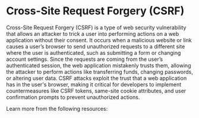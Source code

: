 # Cross-Site Request Forgery (CSRF)

Cross-Site Request Forgery (CSRF) is a type of web security vulnerability that allows an attacker to trick a user into performing actions on a web application without their consent. It occurs when a malicious website or link causes a user’s browser to send unauthorized requests to a different site where the user is authenticated, such as submitting a form or changing account settings. Since the requests are coming from the user’s authenticated session, the web application mistakenly trusts them, allowing the attacker to perform actions like transferring funds, changing passwords, or altering user data. CSRF attacks exploit the trust that a web application has in the user's browser, making it critical for developers to implement countermeasures like CSRF tokens, same-site cookie attributes, and user confirmation prompts to prevent unauthorized actions.

Learn more from the following resources:
